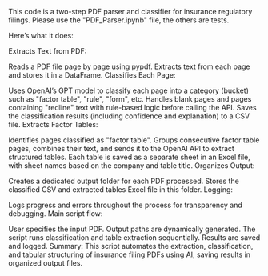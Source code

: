 This code is a two-step PDF parser and classifier for insurance regulatory filings. Please use the "PDF_Parser.ipynb" file, the others are tests.

Here’s what it does:

Extracts Text from PDF:

Reads a PDF file page by page using pypdf.
Extracts text from each page and stores it in a DataFrame.
Classifies Each Page:

Uses OpenAI’s GPT model to classify each page into a category (bucket) such as "factor table", "rule", "form", etc.
Handles blank pages and pages containing "redline" text with rule-based logic before calling the API.
Saves the classification results (including confidence and explanation) to a CSV file.
Extracts Factor Tables:

Identifies pages classified as "factor table".
Groups consecutive factor table pages, combines their text, and sends it to the OpenAI API to extract structured tables.
Each table is saved as a separate sheet in an Excel file, with sheet names based on the company and table title.
Organizes Output:

Creates a dedicated output folder for each PDF processed.
Stores the classified CSV and extracted tables Excel file in this folder.
Logging:

Logs progress and errors throughout the process for transparency and debugging.
Main script flow:

User specifies the input PDF.
Output paths are dynamically generated.
The script runs classification and table extraction sequentially.
Results are saved and logged.
Summary:
This script automates the extraction, classification, and tabular structuring of insurance filing PDFs using AI, saving results in organized output files.
